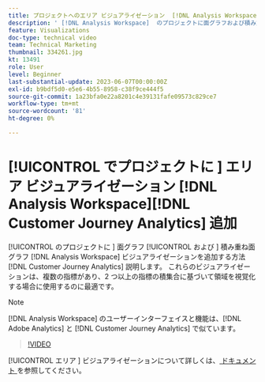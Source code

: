 ```yaml
---
title: プロジェクトへのエリア ビジュアライゼーション  [!DNL Analysis Workspace]  追加
description: ' [!DNL Analysis Workspace]  のプロジェクトに面グラフおよび積み重ね面グラフのビジュアライゼーション  [!DNL Customer Journey Analytics] 追加する方法を説明します。'
feature: Visualizations
doc-type: technical video
team: Technical Marketing
thumbnail: 334261.jpg
kt: 13491
role: User
level: Beginner
last-substantial-update: 2023-06-07T00:00:00Z
exl-id: b9bdf5d0-e5e6-4b55-8958-c38f9ce444f5
source-git-commit: 1a23bfa0e22a8201c4e39131fafe09573c829ce7
workflow-type: tm+mt
source-wordcount: '81'
ht-degree: 0%

---
```


# [!UICONTROL  でプロジェクトに ] エリア ビジュアライゼーション [!DNL Analysis Workspace][!DNL Customer Journey Analytics] 追加

[!UICONTROL  のプロジェクトに ] 面グラフ [!UICONTROL  および ] 積み重ね面グラフ [!DNL Analysis Workspace] ビジュアライゼーションを追加する方法 [!DNL Customer Journey Analytics] 説明します。 これらのビジュアライゼーションは、複数の指標があり、2 つ以上の指標の積集合に基づいて領域を視覚化する場合に使用するのに最適です。

>[!NOTE]
>
>[!DNL Analysis Workspace] のユーザーインターフェイスと機能は、[!DNL Adobe Analytics] と [!DNL Customer Journey Analytics] で似ています。

>[!VIDEO](https://video.tv.adobe.com/v/334261/?quality=12&learn=on)

[!UICONTROL  エリア ] ビジュアライゼーションについて詳しくは、[ ドキュメント ](https://experienceleague.adobe.com/docs/analytics-platform/using/cja-workspace/visualizations/area.html) を参照してください。
